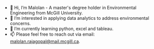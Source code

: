 - 👋 Hi, I’m Malolan - A master's degree holder in Environmental Engineering from McGill University.
- 👀 I’m interested in applying data analytics to address environmental concerns.
- 🌱 I’m currently learning python, excel and tableau. 
- 📫 Please feel free to reach out via email: malolan.rajagopal@mail.mcgill.ca.

<!---
malolan-r/malolan-r is a ✨ special ✨ repository because its `README.md` (this file) appears on your GitHub profile.
You can click the Preview link to take a look at your changes.
--->
